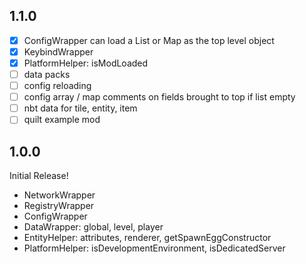 
## 1.1.0

- [X] ConfigWrapper can load a List or Map as the top level object
- [X] KeybindWrapper
- [X] PlatformHelper: isModLoaded
- [ ] data packs
- [ ] config reloading
- [ ] config array / map comments on fields brought to top if list empty
- [ ] nbt data for tile, entity, item
- [ ] quilt example mod

## 1.0.0

Initial Release!

- NetworkWrapper
- RegistryWrapper
- ConfigWrapper
- DataWrapper: global, level, player
- EntityHelper: attributes, renderer, getSpawnEggConstructor
- PlatformHelper: isDevelopmentEnvironment, isDedicatedServer
